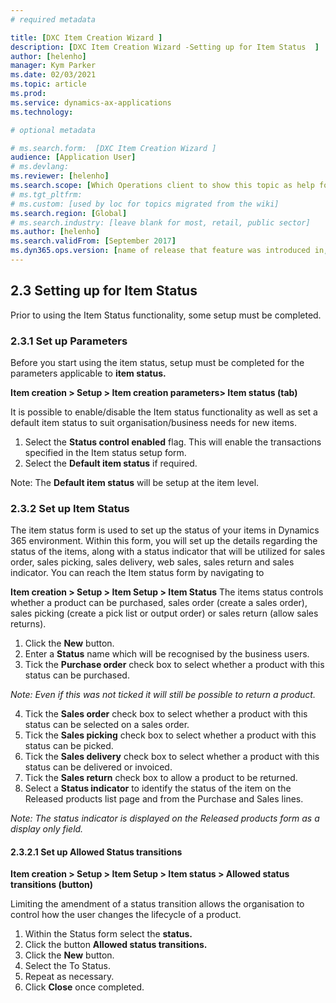 ```yaml
---
# required metadata

title: [DXC Item Creation Wizard ]
description: [DXC Item Creation Wizard -Setting up for Item Status  ]
author: [helenho]
manager: Kym Parker
ms.date: 02/03/2021
ms.topic: article
ms.prod: 
ms.service: dynamics-ax-applications
ms.technology: 

# optional metadata

# ms.search.form:  [DXC Item Creation Wizard ]
audience: [Application User]
# ms.devlang: 
ms.reviewer: [helenho]
ms.search.scope: [Which Operations client to show this topic as help for, to be set by content strategist, see list here: https://microsoft.sharepoint.com/teams/DynDoc/_layouts/15/WopiFrame.aspx?sourcedoc={23419e1c-eb64-42e9-aa9b-79875b428718}&action=edit&wd=target%28Core%20Dynamics%20AX%20CP%20requirements%2Eone%7C4CC185C0%2DEFAA%2D42CD%2D94B9%2D8F2A45E7F61A%2FVersions%20list%20for%20docs%20topics%7CC14BE630%2D5151%2D49D6%2D8305%2D554B5084593C%2F%29]
# ms.tgt_pltfrm: 
# ms.custom: [used by loc for topics migrated from the wiki]
ms.search.region: [Global]
# ms.search.industry: [leave blank for most, retail, public sector]
ms.author: [helenho]
ms.search.validFrom: [September 2017]
ms.dyn365.ops.version: [name of release that feature was introduced in, see list here: https://microsoft.sharepoint.com/teams/DynDoc/_layouts/15/WopiFrame.aspx?sourcedoc={23419e1c-eb64-42e9-aa9b-79875b428718}&action=edit&wd=target%28Core%20Dynamics%20AX%20CP%20requirements%2Eone%7C4CC185C0%2DEFAA%2D42CD%2D94B9%2D8F2A45E7F61A%2FVersions%20list%20for%20docs%20topics%7CC14BE630%2D5151%2D49D6%2D8305%2D554B5084593C%2F%29]
---
```


## 2.3	Setting up for Item Status

Prior to using the Item Status functionality, some setup must be completed.
### 2.3.1	Set up Parameters

Before you start using the item status, setup must be completed for the parameters applicable to **item status.**

**Item creation > Setup > Item creation parameters> Item status (tab)**

It is possible to enable/disable the Item status functionality as well as set a default item status to suit organisation/business needs for new items.  
1.	Select the **Status control enabled** flag.  This will enable the transactions specified in the Item status setup form. 
2.	Select the **Default item status** if required. 

Note: The **Default item status** will be setup at the item level.

### 2.3.2	Set up Item Status

The item status form is used to set up the status of your items in Dynamics 365 environment. 
Within this form, you will set up the details regarding the status of the items, 
along with a status indicator that will be utilized for sales order, sales picking, sales delivery, web sales, sales return and sales indicator. 
You can reach the Item status form by navigating to

**Item creation > Setup > Item Setup > Item Status**
The items status controls whether a product can be purchased, sales order (create a sales order), sales picking (create a pick list or output order) or sales return (allow sales returns).  

1.	Click the **New** button. 
2.	Enter a **Status** name which will be recognised by the business users.
3.	Tick the **Purchase order** check box to select whether a product with this status can be purchased. 

*Note: Even if this was not ticked it will still be possible to return a product.*

4.	Tick the **Sales order** check box to select whether a product with this status can be selected on a sales order.
5.	Tick the **Sales picking** check box to select whether a product with this status can be picked.
6.	Tick the **Sales delivery** check box to select whether a product with this status can be delivered or invoiced.
7.	Tick the **Sales return** check box to allow a product to be returned.
8.	Select a **Status indicator** to identify the status of the item on the Released products list page and from the Purchase and Sales lines.

*Note: The status indicator is displayed on the Released products form as a display only field.*

#### 2.3.2.1	 Set up Allowed Status transitions

**Item creation > Setup > Item Setup > Item status > Allowed status transitions (button)**

Limiting the amendment of a status transition allows the organisation to control how the user changes the lifecycle of a product. 

1.	Within the Status form select the **status.** 
2.	Click the button **Allowed status transitions.**
3.	Click the **New** button. 
4.	Select the To Status. 
5.	Repeat as necessary. 
6.	Click **Close** once completed. 

